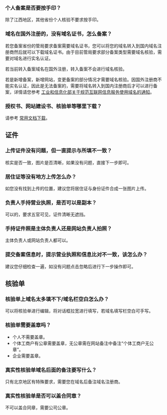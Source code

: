 ### 个人备案是否要按手印？

除了江西地区，其他省份个人核验不要求按手印。

### 域名在国外注册的，没有域名证书，怎么备案？

若您备案省份的管局要求备案需要域名证书，您可以将您的域名转入到国内域名注册商然后就可以下载域名证书。由于目前管局要求部分备案类型需要域名核验，需要对域名进行实名认证。

若当前转入备案域名在国外注册，转入备案不会进行域名核验。

若是新增备案，新增网站，变更备案的部分情况才需要域名核验。因国外注册商不能实名认证，因此是无法备案的，需要将域名转入到国内注册商后才可以进行备案，详情请您参考 [工业和信息化部关于规范互联网信息服务使用域名的通知](https://cloud.tencent.com/document/product/243/4109)。

### 授权书、网站建设书、核验单等哪里下载？

请参考 [常用文档下载](https://cloud.tencent.com/document/product/243/14968)。

## 证件

### 上传证件没有问题，但一直提示与所填不一致？

核实是否一致，图片是否清晰，如果没有问题，直接下一步即可。

### 居住证等没有地方上传怎么办？

如您没有找到上传的位置，建议您将居住证与身份证件合成一张图片上传。

### 负责人手持营业执照，是否可以是副本？

可以的，要求五官可见，证件清晰无遮挡。

### 手持证件照是主体负责人还是网站负责人拍照？

主体负责人或网站负责人都可以。

### 提交备案信息时，提示营业执照和信息比对不一致，该怎么办？

建议您仔细检查一遍，如没有问题点击忽略后进行下一步操作即可。

## 核验单

### 核验单上域名太多填不下/域名栏空白怎么办？

可以将核验单进行编辑，将对话框拉宽进行填写，若域名填写栏空白可手写。

### 核验单需要盖章吗？	

- 个人不需要盖章。
- 个体工商户有公章需要盖章，无公章需在网站备注中备注“个体工商户无公章”。
- 企业需要盖章。

### 真实性核验单域名后面的备注要写什么？

只有北京地区有特殊要求，需要您在域名后备注域名注册商。

### 真实性核验单是否可以盖合同章？

不可以盖合同章，需要公司公章。